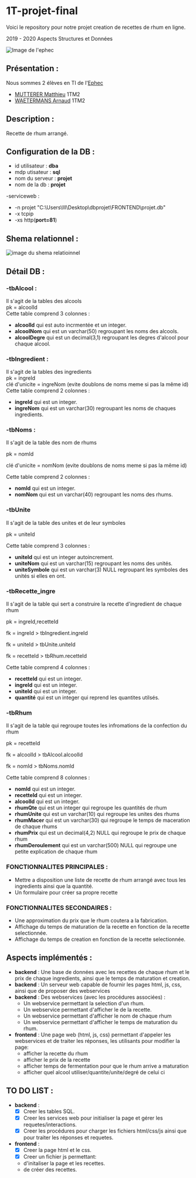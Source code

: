 # 1T-projet-final
Voici le repository pour notre projet creation de recettes de rhum en ligne.

2019 - 2020 Aspects Structures et Données

 ![Image de l'ephec](https://i.imgur.com/k1pB47i.png?1)
## Présentation :  
Nous sommes 2 élèves en TI de l'[Ephec](https://www.ephec.be/)
* [MUTTERER Matthieu](https://github.com/Matthieu-mutterer) 1TM2
* [WAETERMANS Arnaud](https://github.com/ArnaudW29) 1TM2
## Description :
Recette de rhum arrangé.
## Configuration de la DB : 
* id utilisateur : **dba**
* mdp utisateur  : **sql**
* nom du serveur : **projet**
* nom de la db   : **projet**  

-serviceweb :
* -n projet "C:\Users\lll\Desktop\dbprojet\FRONTEND\projet.db"
* -x tcpip
* -xs http(**port=81**)
## Shema relationnel :
![image du shema relatioinnel](https://i.imgur.com/e9dyFFF.png)
## Détail DB : 
### -tbAlcool :
Il s'agit de la tables des alcools  
pk = alcoolId  
Cette table comprend 3 colonnes : 
* **alcoolId** qui est auto incrmentée et un integer.
* **alcoolNom** qui est un varchar(50) regroupant les noms des alcools.
* **alcoolDegre** qui est un decimal(3,1) regroupant les degres d'alcool pour chaque alcool. 

### -tbIngredient : 
Il s'agit de la tables des ingredients  
pk = ingreId  
clé d'unicite = ingreNom (evite doublons de noms meme si pas la même id)  
Cette table comprend 2 colonnes :
* **ingreId** qui est un integer.
* **ingreNom** qui est un varchar(30) regroupant les noms de chaques ingredients.


### -tbNoms :
Il s'agit de la table des nom de rhums

pk = nomId

clé d'unicite = nomNom (evite doublons de noms meme si pas la même id)

Cette table comprend 2 colonnes : 
* **nomId** qui est un integer.
* **nomNom** qui est un varchar(40) regroupant les noms des rhums.


### -tbUnite
Il s'agit de la table des unites et de leur symboles

pk = uniteId

Cette table comprend 3 colonnes : 
* **uniteId** qui est un integer autoincrement.
* **uniteNom** qui est un varchar(15) regroupant les noms des unités.
* **uniteSymbole** qui est un varchar(3) NULL regroupant les symboles des unités si elles en ont.


### -tbRecette_ingre
Il s'agit de la table qui sert a construire la recette d'ingredient de chaque rhum

pk = ingreId,recetteId 

fk = ingreId > tbIngredient.ingreId

fk = uniteId > tbUnite.uniteId

fk = recetteId > tbRhum.recetteId

Cette table comprend 4 colonnes : 
* **recetteId** qui est un integer.
* **ingreId** qui est un integer.
* **uniteId** qui est un integer.
* **quantité** qui est un integer qui reprend les quantites utilsés.


### -tbRhum
Il s'agit de la table qui regroupe toutes les infromations de la confection du rhum

pk = recetteId

fk = alcoolId > tbAlcool.alcoolId

fk = nomId > tbNoms.nomId

Cette table comprend 8 colonnes : 
* **nomId** qui est un integer.
* **recetteId** qui est un integer.
* **alcoolId** qui est un integer.
* **rhumQte** qui est un integer qui regroupe les quantités de rhum
* **rhumUnite** qui est un varchar(10) qui regroupe les unites des rhums
* **rhumMacer** qui est un varchar(30) qui regroupe le temps de maceration de chaque rhums
* **rhumPrix** qui est un decimal(4,2) NULL  qui regroupe le prix de chaque rhum
* **rhumDeroulement** qui est un varchar(500) NULL qui regroupe une petite explication de chaque rhum


### FONCTIONNALITES PRINCIPALES : 
* Mettre a disposition une liste de recette de rhum arrangé avec tous les ingredients ainsi que la quantité.
* Un formulaire pour créer sa propre recette
### FONCTIONNALITES SECONDAIRES : 
* Une approximation du prix que le rhum coutera a la fabrication.
* Affichage du temps de maturation de la recette en fonction de la recette selectionnée.
* Affichage du temps de creation en fonction de la recette selectionnée.
## Aspects implémentés :
* **backend** : Une base de données avec les recettes de chaque rhum et le prix de chaque ingredients, ainsi que le temps de maturation et creation.
* **backend** : Un serveur web capable de fournir les pages html, js, css, ainsi que de proposer des webservices
* **backend** : Des webservices (avec les procédures associées) :
	* Un webservice permettant la selection d'un rhum.
	* Un webservice permettant d'afficher le de la recette.
	* Un webservice permettant d'afficher le nom de chaque rhum
	* Un webservice permettant d'afficher le temps de maturation du rhum.
* **frontend** : Une page web (html, js, css) permettant d'appeler les webservices et de traiter les réponses, les utilisants pour modifier la page: 	
	* afficher la recette du rhum
	* afficher le prix de la recette
	* afficher temps de fermentation pour que le rhum arrive a maturation
	* afficher quel alcool utiliser/quantite/unite/degré de celui ci 
## TO DO LIST :
* **backend** : 
     * [x] Creer les tables SQL.
     * [x] Creer les services web pour initialiser la page et gérer les requetes/interactions.
     * [x] Creer les procédures pour charger les fichiers html/css/js ainsi que pour traiter les réponses et requetes.
* **frontend** : 
     * [x] Creer la page html et le css.
     * [x] Creer un fichier js permettant:
     - d'initaliser la page et les recettes.
     - de créer des recettes.
